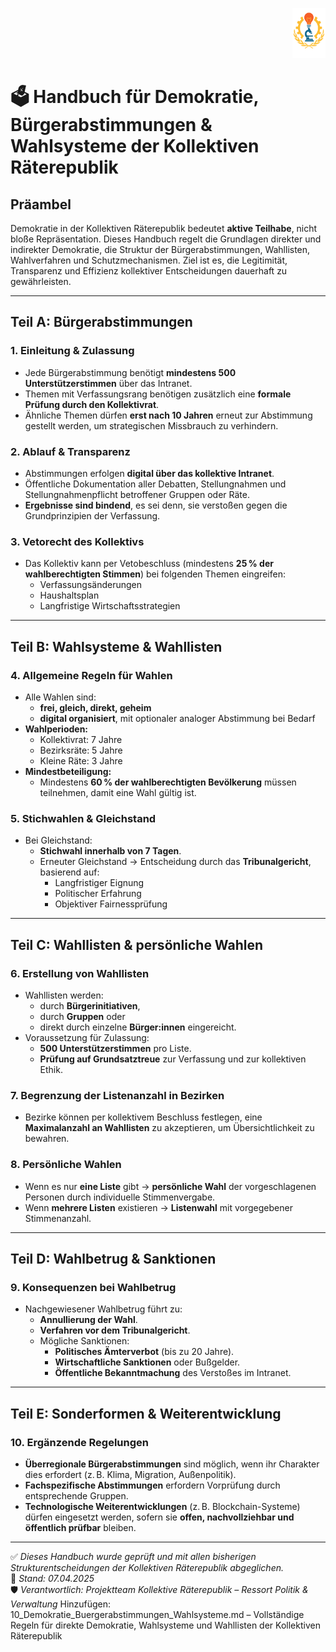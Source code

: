 <p align="right">
  <img src="https://raw.githubusercontent.com/hades-dux/Kollektive-Raeterepublik/main/Meta_und_Systemstruktur/logo_offiziell.png" alt="Logo der Kollektiven Räterepublik" height="80">
</p>

# 🗳️ Handbuch für Demokratie, Bürgerabstimmungen & Wahlsysteme der Kollektiven Räterepublik
<!--
Autor: Fabio Weidner
Version: 1.0
Sektion: Politik & Verwaltung
Veröffentlichung: April 2025
-->

## Präambel

Demokratie in der Kollektiven Räterepublik bedeutet **aktive Teilhabe**, nicht bloße Repräsentation. Dieses Handbuch regelt die Grundlagen direkter und indirekter Demokratie, die Struktur der Bürgerabstimmungen, Wahllisten, Wahlverfahren und Schutzmechanismen. Ziel ist es, die Legitimität, Transparenz und Effizienz kollektiver Entscheidungen dauerhaft zu gewährleisten.

---

## Teil A: Bürgerabstimmungen

### 1. Einleitung & Zulassung
- Jede Bürgerabstimmung benötigt **mindestens 500 Unterstützerstimmen** über das Intranet.
- Themen mit Verfassungsrang benötigen zusätzlich eine **formale Prüfung durch den Kollektivrat**.
- Ähnliche Themen dürfen **erst nach 10 Jahren** erneut zur Abstimmung gestellt werden, um strategischen Missbrauch zu verhindern.

### 2. Ablauf & Transparenz
- Abstimmungen erfolgen **digital über das kollektive Intranet**.
- Öffentliche Dokumentation aller Debatten, Stellungnahmen und Stellungnahmenpflicht betroffener Gruppen oder Räte.
- **Ergebnisse sind bindend**, es sei denn, sie verstoßen gegen die Grundprinzipien der Verfassung.

### 3. Vetorecht des Kollektivs
- Das Kollektiv kann per Vetobeschluss (mindestens **25 % der wahlberechtigten Stimmen**) bei folgenden Themen eingreifen:
  - Verfassungsänderungen
  - Haushaltsplan
  - Langfristige Wirtschaftsstrategien

---

## Teil B: Wahlsysteme & Wahllisten

### 4. Allgemeine Regeln für Wahlen
- Alle Wahlen sind:
  - **frei, gleich, direkt, geheim**
  - **digital organisiert**, mit optionaler analoger Abstimmung bei Bedarf
- **Wahlperioden:**
  - Kollektivrat: 7 Jahre
  - Bezirksräte: 5 Jahre
  - Kleine Räte: 3 Jahre
- **Mindestbeteiligung:**  
  - Mindestens **60 % der wahlberechtigten Bevölkerung** müssen teilnehmen, damit eine Wahl gültig ist.

### 5. Stichwahlen & Gleichstand
- Bei Gleichstand:
  - **Stichwahl innerhalb von 7 Tagen**.
  - Erneuter Gleichstand → Entscheidung durch das **Tribunalgericht**, basierend auf:
    - Langfristiger Eignung
    - Politischer Erfahrung
    - Objektiver Fairnessprüfung

---

## Teil C: Wahllisten & persönliche Wahlen

### 6. Erstellung von Wahllisten
- Wahllisten werden:
  - durch **Bürgerinitiativen**,
  - durch **Gruppen** oder
  - direkt durch einzelne **Bürger:innen** eingereicht.
- Voraussetzung für Zulassung:
  - **500 Unterstützerstimmen** pro Liste.
  - **Prüfung auf Grundsatztreue** zur Verfassung und zur kollektiven Ethik.

### 7. Begrenzung der Listenanzahl in Bezirken
- Bezirke können per kollektivem Beschluss festlegen, eine **Maximalanzahl an Wahllisten** zu akzeptieren, um Übersichtlichkeit zu bewahren.

### 8. Persönliche Wahlen
- Wenn es nur **eine Liste** gibt → **persönliche Wahl** der vorgeschlagenen Personen durch individuelle Stimmenvergabe.
- Wenn **mehrere Listen** existieren → **Listenwahl** mit vorgegebener Stimmenanzahl.

---

## Teil D: Wahlbetrug & Sanktionen

### 9. Konsequenzen bei Wahlbetrug
- Nachgewiesener Wahlbetrug führt zu:
  - **Annullierung der Wahl**.
  - **Verfahren vor dem Tribunalgericht**.
  - Mögliche Sanktionen:
    - **Politisches Ämterverbot** (bis zu 20 Jahre).
    - **Wirtschaftliche Sanktionen** oder Bußgelder.
    - **Öffentliche Bekanntmachung** des Verstoßes im Intranet.

---

## Teil E: Sonderformen & Weiterentwicklung

### 10. Ergänzende Regelungen
- **Überregionale Bürgerabstimmungen** sind möglich, wenn ihr Charakter dies erfordert (z. B. Klima, Migration, Außenpolitik).
- **Fachspezifische Abstimmungen** erfordern Vorprüfung durch entsprechende Gruppen.
- **Technologische Weiterentwicklungen** (z. B. Blockchain-Systeme) dürfen eingesetzt werden, sofern sie **offen, nachvollziehbar und öffentlich prüfbar** bleiben.

---

✅ *Dieses Handbuch wurde geprüft und mit allen bisherigen Strukturentscheidungen der Kollektiven Räterepublik abgeglichen.*  
📅 *Stand: 07.04.2025*  
🛡️ *Verantwortlich: Projektteam Kollektive Räterepublik – Ressort Politik & Verwaltung*
Hinzufügen: 10_Demokratie_Buergerabstimmungen_Wahlsysteme.md – Vollständige Regeln für direkte Demokratie, Wahlsysteme und Wahllisten der Kollektiven Räterepublik

